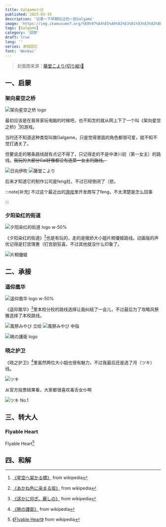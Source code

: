 ```yaml
---
title: Galgame小记
published: 2025-03-19
description: '记录一下早期玩过的一些Galgame'
image: 'https://img.ikamusume7.org/%E8%97%A4%E5%A0%82%E3%81%93%E3%82%88%E3%82%8A.webp'
tags: [Galgame]
category: '回想'
draft: true 
lang: ''
series: 游戏回忆
font: 'Wenkai'
---
```


> 封面图来源：[藤堂こより(切り絵)🔗](https://www.pixiv.net/artworks/18895882)

## 一、启蒙

### 架向星空之桥

![架向星空之桥 logo](https://img.ikamusume7.org/h1_hoshikaka-logos.webp "架向星空之桥")

最初应该是在我哥家玩电脑的时候吧，也不知怎的就从网上下了一个叫《架向星空之桥》[^1]的游戏。

当时还不知道这种类型叫做Galgame，只是觉得里面的角色都很可爱，就不知不觉打通关了。

但要说走的哪条路线就有点记不得了，只记得走的不是中津川初（第一女主）的路线。~~我玩的大部分Gal好像都没有选第一女主的路线。~~

![日向伊吹](https://img.ikamusume7.org/%E6%97%A5%E5%90%91%E4%BC%8A%E5%90%B9.jpg "可能是这两位中的其中一位吧")
![藤堂こより](https://img.ikamusume7.org/%E8%97%A4%E5%A0%82%E3%81%93%E3%82%88%E3%82%8A.jpg)

后来才知道它的制作公司是feng社，不过已经倒闭了（悲。

:::note[补充]
不过这个最近出的[游戏](https://store.steampowered.com/app/1961760/My_Girlfriends_Special_Place/)里开发商写了feng，不太清楚是怎么回事
<!-- https://store.steampowered.com/widget/1961760/ -->

[](https://store.steampowered.com/widget/1961760/)
:::

### 夕阳染红的街道

![夕阳染红的街道 logo w-50%](https://img.ikamusume7.org/akaneiro-logo.webp "夕阳染红的街道")

《夕阳染红的街道》[^2]也是有玩的，走的是傲娇大小姐片桐優姫路线。动画版的声优记得是钉宫理惠（钉宫厨狂喜，不过其他就没什么印象了。

![片桐優姫](https://img.ikamusume7.org/%E7%89%87%E6%A1%90%E5%84%AA%E5%A7%AB.jpg "片桐優姫")

## 二、承接

### 遥仰凰华

![遥仰凰华 logo w-50%](https://img.ikamusume7.org/kanishino-logo.webp "遥仰凰华")

《遥仰凰华》[^3]里本校分校的路线选择让我纠结了一会儿，不过最后为了攻略风祭雅选择了本校路线。

![風祭みやび 立绘](https://img.ikamusume7.org/%E9%A2%A8%E7%A5%AD%E3%81%BF%E3%82%84%E3%81%B31.jpg "立绘")
![風祭みやび 中指](https://img.ikamusume7.org/%E9%A2%A8%E7%A5%AD%E3%81%BF%E3%82%84%E3%81%B32.webp "好孩子，千万不要模仿哦")

![暁の護衛 logo](https://img.ikamusume7.org/%E6%9A%81%E3%81%AE%E8%AD%B7%E8%A1%9B%20logo.jpg "晓之护卫")

### 晓之护卫

《晓之护卫》[^4]里虽然两位大小姐也很有魅力，不过我最后还是选了月（ツキ）线。

![ツキ](https://img.ikamusume7.org/%E3%83%84%E3%82%AD.webp "月")

从官方投票结果看，大家都很喜欢毒舌女仆啊

![ツキ No.1](https://img.ikamusume7.org/%E3%83%84%E3%82%AD%20No.1.webp "官方投票第1名")

## 三、转大人

### Flyable Heart

Flyable Heart[^5]

## 四、和解

[^1]: [《星空へ架かる橋》](https://ja.wikipedia.org/wiki/%E6%98%9F%E7%A9%BA%E3%81%B8%E6%9E%B6%E3%81%8B%E3%82%8B%E6%A9%8B) from wikipedia
[^2]: [《あかね色に染まる坂》](https://ja.wikipedia.org/wiki/%E3%81%82%E3%81%8B%E3%81%AD%E8%89%B2%E3%81%AB%E6%9F%93%E3%81%BE%E3%82%8B%E5%9D%82) from wikipedia
[^3]: [《遥かに仰ぎ、麗しの》](https://ja.wikipedia.org/wiki/%E9%81%A5%E3%81%8B%E3%81%AB%E4%BB%B0%E3%81%8E%E3%80%81%E9%BA%97%E3%81%97%E3%81%AE) from wikipedia
[^4]: [《暁の護衛》](https://ja.wikipedia.org/wiki/%E6%9A%81%E3%81%AE%E8%AD%B7%E8%A1%9B) from wikipedia
[^5]: [《Flyable Heart》](https://ja.wikipedia.org/wiki/Flyable_Heart) from wikipedia
